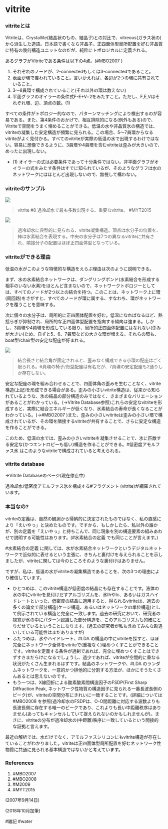 # vitrite

### vitriteとは

Vitriteは、Crystallite(結晶状のもの、結晶子)との対比で、vitreous(ガラス状の)から派生した造語。日本語で書くなら非晶子。正四面体型局所配置を好む非晶質に特有の幾何構造ユニットなのだが、純粋にトポロジカルに定義される。

あるグラフがVitriteである条件は以下の4点。(#MBO2007 )


1. それぞれのノードが、2-connectedもしくは3-connectedであること。
2. 表面が環で覆われていること。言いかえれば、各辺が2つの環に共有されていること。
3. 3～8員環で構成されていること(それ以外の環は数えない)
4. 平面グラフのオイラーの条件式F-E+V=2をみたすこと。ただし、F,E,Vはそれぞれ環、辺、頂点の数。(1)



すべての条件がトポロジー的なので、パターンマッチングにより検出するのが容易である。また、第4条件のおかげで、相互排除的になる(例外もある)ので、Vitriteで空間をうまく埋めることができる。低温の水や非晶質氷の構造では、vitriteの凝集した安定構造が頻繁に見られる。この場合、5～7員環からなるvitriteがよく見付かる。すべてのvitriteが実際の低温の水で出現するわけではない。容易に想像できるように、3員環や4員環を含むvitriteは歪みが大きいので、めったに出現しない。




* (1) オイラーの式は必要条件であって十分条件ではない。非平面グラフがオイラーの式をみたす条件はすでに知られているが、そのようなグラフは水のネットワークにはほとんど出現しないので、無視して構わない。

### vitriteのサンプル

![](https://i.gyazo.com/60f0c09bd8ac58a62c071c42fc04b024.png)

>vitrite #8 過冷却水で最も多数出現する、重要なvitrite。 #MYT2015 

![](https://i.gyazo.com/3c0f4f7c13b56a391996eb6925c739e4.png)



>過冷却水に典型的に見られる、vitrite凝集構造。頂点は水分子の位置を、棒は水素結合を表現する。中央の水分子は7つの異なるvitriteに共有され、隣接分子の配置はほぼ正四面体型となっている。



### vitriteができる理由

低温の水がこのような特徴的な構造をえらぶ理由は次のように説明できる。

まず、水の水素結合ネットワークは、ダングリングボンド(水素結合を形成する相手のいない水素)をほとんど含まないので、ネットワークトポロジーとしては、すべてのノードが2つ以上の結合を持つ。このことは、ネットワーク上に環(周回路)をさがすと、すべてのノードが環に属する、すなわち、環がネットワークを覆うことを意味する。

次に個々の水分子は、局所的に正四面体配置を好む。低温になればなるほど、熱揺らぎが抑制され、局所的な正四面体型配置を指向する傾向は強まる。しかし、3員環や4員環を形成している限り、局所的正四面体配置にはなれない(歪みが大きい)ため、自ずと5、6、7員環などの大きな環が増える。それらの環も、boat型/chair型の安定な配座が好まれる。

![](https://i.gyazo.com/6c0a8ca297357557361a2456a2533653.png)



>結合長さと結合角が固定されると、歪みなく構成できる小環の配座はごく限られる。6員環の椅子/舟型配座は有名だが、7員環の安定配座も2通りしか存在しない。



安定な配座の環を組み合わせることで、四面体角の歪みを生むことなく、vitrite構造(上記)を形成できる場合がある。歪みの小さいvitrite構造は、従来から知られているような、氷の結晶の部分構造のみではなく、さまざまなバリエーションがあることがわかっている。(→Vitrite Database参照)これらの安定なvitriteを形成すると、実際に結合エネルギーが低くなり、水素結合の寿命が長くなることがわかっている。(→#MBO2007 )また、歪みの小さいvitriteは歪みの小さい環で構成されているが、その環を隣接するvitriteが共有することで、さらに安定な構造を作ることができる。

このため、低温の水では、歪みの小さいvitriteを凝集させることで、氷に匹敵する安定な(かつエントロピーも低い)構造を作ることができる。#低密度アモルファス氷 はこのようなvitriteで構成されていると考えられる。



### vitrite database

→Vitrite Databaseのページ(現在停止中)

過冷却水/低密度アモルファス氷を構成する#フラグメント (vitrite)が網羅されています。



### 本当なの?

vitriteの定義は、自然の観測から帰納的に決定されたものではなく、私の直感により「えいやっ」と決めたものです。ですから、もしかしたら、私以外の誰かが、別の定義を「えいやっ」と持ちこんで、同じ現象を別の構造要素の組みあわせで説明する可能性はあります。(#水素結合の定義 でも同じことが言えます。)

#水素結合の定義 に関しては、水が水素結合ネットワークというデジタルネットワークで近似的に表せるという主張に、きちんと裏付けを与えられることを示しましたが、vitriteに関しては今のところそのような裏付けはありません。

ですが、私は、低温の水がvitriteの凝集構造であることを、次の3つの理由により確信しています。


* ひとつめは、このvitrite構造が低密度の結晶にも存在することです。液体の水の中にvitriteを見付けだすアルゴリズムを、氷IhやIc、あるいはガスハイドレートといった、低密度の結晶に適用すると、得られるvitriteは、過去の多くの論文で部分構造(ケージ構造、あるいはネットワークの単位構造)として例示されている構造と完全に一致します。過去の研究において、研究者の視覚が氷の中にパターン認識した部分構造を、このアルゴリズムも的確にとりだせているということになります。(過去の研究者が私も含めてみんな勘違いしている可能性はまだありますが)
* ふたつめは、氷やハイドレート、#LDA の構造の中にvitriteを探すと、ほぼ完全にネットワーク全体をvitriteで(重複なく)埋めつくすことができることです。vitriteを定義する条件が過剰であれば、完全に埋めつくすことはできずすきまだらけになるでしょうし、過少であれば、vitriteが空間的に重なる状況がたくさん生まれるはずです。結晶のネットワークや、#LDA のランダムネットワークを、一意的かつ排他的に分割する方法が、ほかにそうたくさんあるとは思えないのです。
* もう一つは、X線回折による酸素酸素間構造因子のFSDP(First Sharp Diffraction Peak, ネットワーク性物質の構造因子に見られる一番長波長側のピーク)が、vitriteの空間分布にきれいに一致することです。(詳細については#MBO2008 を参照)過冷却水のFSDPは、O-O間距離に対応する波数よりも長波長側に存在する唯一のピークであり、これよりも長い中距離秩序はありません(あってもキャンセルしていて捉えられないのかもしれませんが)。まさに、vitriteの分布が過冷却水の(中距離)秩序に一致しているという間接的な証拠と言えます。

最近の解析では、水だけでなく、アモルファスシリコンにもvitrite構造が存在していることがわかりました。vitriteは正四面体型局所配置を好むネットワーク性物質に共通に見られる基本構造ではないかと考えています。



### References


1. #MBO2007  
2. #MBO2008 
3. #M2009 
4. #MYT2015 

(2007年9月14日)

(2018年10月加筆)

#雑記 #water



